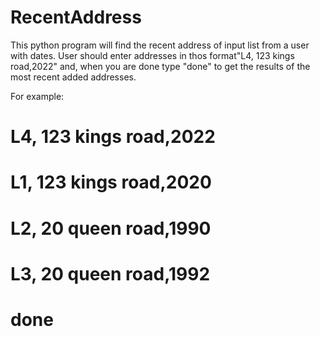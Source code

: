 # RecentAddress
This python program will find the recent address of input list from a user with dates.
User should enter addresses in thos format"L4, 123 kings road,2022" and, when you are done type "done" to get the results of the most recent added addresses. 

For example:

# L4, 123 kings road,2022
# L1, 123 kings road,2020
# L2, 20 queen road,1990
# L3, 20 queen road,1992
# done

